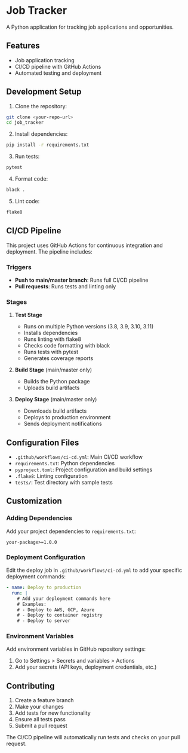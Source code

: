 # Job Tracker

A Python application for tracking job applications and opportunities.

## Features

- Job application tracking
- CI/CD pipeline with GitHub Actions
- Automated testing and deployment

## Development Setup

1. Clone the repository:
```bash
git clone <your-repo-url>
cd job_tracker
```

2. Install dependencies:
```bash
pip install -r requirements.txt
```

3. Run tests:
```bash
pytest
```

4. Format code:
```bash
black .
```

5. Lint code:
```bash
flake8
```

## CI/CD Pipeline

This project uses GitHub Actions for continuous integration and deployment. The pipeline includes:

### Triggers
- **Push to main/master branch**: Runs full CI/CD pipeline
- **Pull requests**: Runs tests and linting only

### Stages

1. **Test Stage**
   - Runs on multiple Python versions (3.8, 3.9, 3.10, 3.11)
   - Installs dependencies
   - Runs linting with flake8
   - Checks code formatting with black
   - Runs tests with pytest
   - Generates coverage reports

2. **Build Stage** (main/master only)
   - Builds the Python package
   - Uploads build artifacts

3. **Deploy Stage** (main/master only)
   - Downloads build artifacts
   - Deploys to production environment
   - Sends deployment notifications

## Configuration Files

- `.github/workflows/ci-cd.yml`: Main CI/CD workflow
- `requirements.txt`: Python dependencies
- `pyproject.toml`: Project configuration and build settings
- `.flake8`: Linting configuration
- `tests/`: Test directory with sample tests

## Customization

### Adding Dependencies
Add your project dependencies to `requirements.txt`:
```
your-package>=1.0.0
```

### Deployment Configuration
Edit the deploy job in `.github/workflows/ci-cd.yml` to add your specific deployment commands:
```yaml
- name: Deploy to production
  run: |
    # Add your deployment commands here
    # Examples:
    # - Deploy to AWS, GCP, Azure
    # - Deploy to container registry
    # - Deploy to server
```

### Environment Variables
Add environment variables in GitHub repository settings:
1. Go to Settings > Secrets and variables > Actions
2. Add your secrets (API keys, deployment credentials, etc.)

## Contributing

1. Create a feature branch
2. Make your changes
3. Add tests for new functionality
4. Ensure all tests pass
5. Submit a pull request

The CI/CD pipeline will automatically run tests and checks on your pull request.

